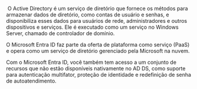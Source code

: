  O Active Directory é um serviço de diretório que fornece os métodos para armazenar dados de diretório, como contas de usuário e senhas, e disponibiliza esses dados para usuários de rede, administradores e outros dispositivos e serviços. Ele é executado como um serviço no Windows Server, chamado de controlador de domínio.

O Microsoft Entra ID faz parte da oferta de plataforma como serviço (PaaS) e opera como um serviço de diretório gerenciado pela Microsoft na nuvem.

Com o Microsoft Entra ID, você também tem acesso a um conjunto de recursos que não estão disponíveis nativamente no AD DS, como suporte para autenticação multifator, proteção de identidade e redefinição de senha de autoatendimento.